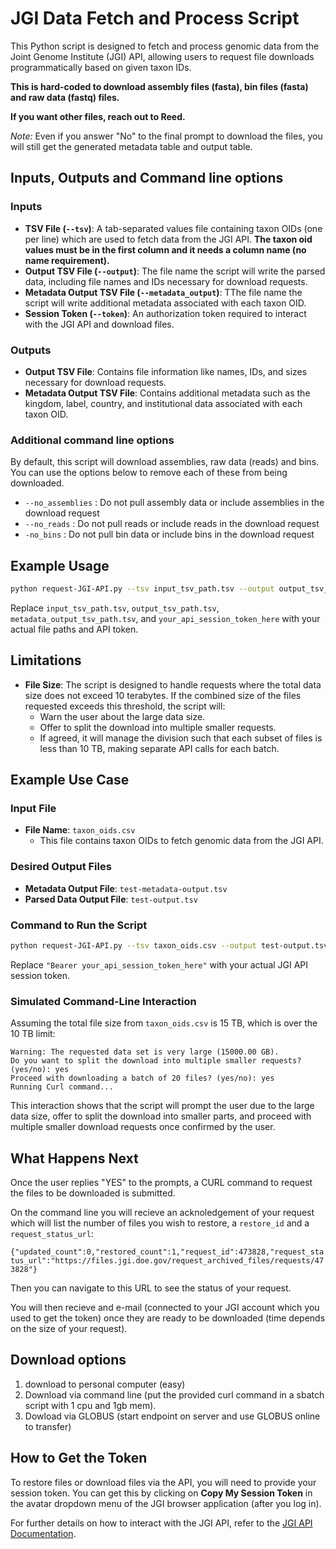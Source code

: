 # JGI Data Fetch and Process Script

This Python script is designed to fetch and process genomic data from the Joint Genome Institute (JGI) API, allowing users to request file downloads programmatically based on given taxon IDs.

**This is hard-coded to download assembly files (fasta), bin files (fasta) and raw data (fastq) files.**

**If you want other files, reach out to Reed.**


*Note:* Even if you answer "No" to the final prompt to download the files, you will still get the generated metadata table and output table.


## Inputs, Outputs and Command line options

### Inputs
- **TSV File (`--tsv`)**: A tab-separated values file containing taxon OIDs (one per line) which are used to fetch data from the JGI API. **The taxon oid values must be in the first column and it needs a column name (no name requirement).**
- **Output TSV File (`--output`)**: The file name the script will write the parsed data, including file names and IDs necessary for download requests.
- **Metadata Output TSV File (`--metadata_output`)**: TThe file name the script will write additional metadata associated with each taxon OID.
- **Session Token (`--token`)**: An authorization token required to interact with the JGI API and download files.

### Outputs
- **Output TSV File**: Contains file information like names, IDs, and sizes necessary for download requests.
- **Metadata Output TSV File**: Contains additional metadata such as the kingdom, label, country, and institutional data associated with each taxon OID.

### Additional command line options

By default, this script will download assemblies, raw data (reads) and bins. You can use the options below to remove each of these from being downloaded. 

- `--no_assemblies` : Do not pull assembly data or include assemblies in the download request
- `--no_reads` : Do not pull reads or include reads in the download request
- `-no_bins` : Do not pull bin data or include bins in the download request

## Example Usage

```bash
python request-JGI-API.py --tsv input_tsv_path.tsv --output output_tsv_path.tsv --metadata_output metadata_output_tsv_path.tsv --token "Bearer your_api_session_token_here"
```

Replace `input_tsv_path.tsv`, `output_tsv_path.tsv`, `metadata_output_tsv_path.tsv`, and `your_api_session_token_here` with your actual file paths and API token.

## Limitations

- **File Size**: The script is designed to handle requests where the total data size does not exceed 10 terabytes. If the combined size of the files requested exceeds this threshold, the script will:
  - Warn the user about the large data size.
  - Offer to split the download into multiple smaller requests.
  - If agreed, it will manage the division such that each subset of files is less than 10 TB, making separate API calls for each batch.

## Example Use Case

### Input File
- **File Name**: `taxon_oids.csv`
  - This file contains taxon OIDs to fetch genomic data from the JGI API.

### Desired Output Files
- **Metadata Output File**: `test-metadata-output.tsv`
- **Parsed Data Output File**: `test-output.tsv`

### Command to Run the Script
```bash
python request-JGI-API.py --tsv taxon_oids.csv --output test-output.tsv --metadata_output test-metadata-output.tsv --token "Bearer your_api_session_token_here"
```

Replace `"Bearer your_api_session_token_here"` with your actual JGI API session token.

### Simulated Command-Line Interaction
Assuming the total file size from `taxon_oids.csv` is 15 TB, which is over the 10 TB limit:

```plaintext
Warning: The requested data set is very large (15000.00 GB).
Do you want to split the download into multiple smaller requests? (yes/no): yes
Proceed with downloading a batch of 20 files? (yes/no): yes
Running Curl command...

```

This interaction shows that the script will prompt the user due to the large data size, offer to split the download into smaller parts, and proceed with multiple smaller download requests once confirmed by the user.


## What Happens Next

Once the user replies "YES" to the prompts, a CURL command to request the files to be downloaded is submitted.

On the command line you will recieve an acknoledgement of your request which will list the number of files you wish to restore, a `restore_id` and a `request_status_url`:

`{"updated_count":0,"restored_count":1,"request_id":473828,"request_status_url":"https://files.jgi.doe.gov/request_archived_files/requests/473828"}`

Then you can navigate to this URL to see the status of your request.

You will then recieve and e-mail (connected to your JGI account which you used to get the token) once they are ready to be downloaded (time depends on the size of your request).

## Download options
1) download to personal computer (easy)
2) Download via command line (put the provided curl command in a sbatch script with 1 cpu and 1gb mem).
3) Dowload via GLOBUS (start endpoint on server and use GLOBUS online to transfer)

## How to Get the Token

To restore files or download files via the API, you will need to provide your session token. You can get this by clicking on **Copy My Session Token** in the avatar dropdown menu of the JGI browser application (after you log in).

For further details on how to interact with the JGI API, refer to the [JGI API Documentation](https://sites.google.com/lbl.gov/data-portal-help/home/tips_tutorials/api-tutorial?authuser=0#h.3dorflyfeai2).
